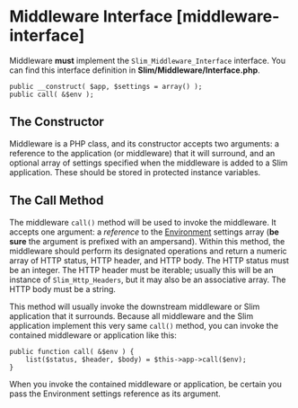# Middleware Interface [middleware-interface] #

Middleware **must** implement the `Slim_Middleware_Interface` interface. You can find this interface definition in **Slim/Middleware/Interface.php**.

    public __construct( $app, $settings = array() );
    public call( &$env );

## The Constructor ##

Middleware is a PHP class, and its constructor accepts two arguments: a reference to the application (or middleware) that it will surround, and an optional array of settings specified when the middleware is added to a Slim application. These should be stored in protected instance variables.

## The Call Method ##

The middleware `call()` method will be used to invoke the middleware. It accepts one argument: a *reference* to the [Environment](#environment) settings array (**be sure** the argument is prefixed with an ampersand). Within this method, the middleware should perform its designated operations and return a numeric array of HTTP status, HTTP header, and HTTP body. The HTTP status must be an integer. The HTTP header must be iterable; usually this will be an instance of `Slim_Http_Headers`, but it may also be an associative array. The HTTP body must be a string.

This method will usually invoke the downstream middleware or Slim application that it surrounds. Because all middleware and the Slim application implement this very same `call()` method, you can invoke the contained middleware or application like this:

    public function call( &$env ) {
        list($status, $header, $body) = $this->app->call($env);
    }

When you invoke the contained middleware or application, be certain you pass the Environment settings reference as its argument.
